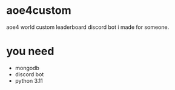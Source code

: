 # aoe4custom
aoe4 world custom leaderboard discord bot i made for someone. 
# you need
- mongodb
- discord bot
- python 3.11
